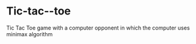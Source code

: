 # Tic-tac--toe
Tic Tac Toe game with a computer opponent in which the computer uses minimax algorithm
